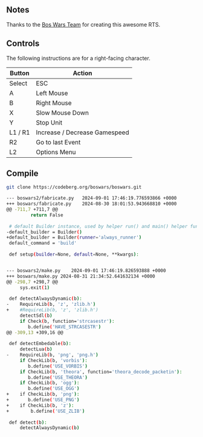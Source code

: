 ## Notes
Thanks to the [Bos Wars Team](https://www.boswars.org/) for creating this awesome RTS.


## Controls

The following instructions are for a right-facing character. 

| Button | Action |
|--|--| 
|Select| ESC|
|A| Left Mouse |
|B| Right Mouse |
|X| Slow Mouse Down|
|Y| Stop Unit| 
|L1 / R1| Increase / Decrease Gamespeed | 
|R2| Go to last Event|
|L2| Options Menu|

## Compile ## 

```bash
git clone https://codeberg.org/boswars/boswars.git

--- boswars2/fabricate.py	2024-09-01 17:46:19.776593866 +0000
+++ boswars/fabricate.py	2024-08-30 18:01:53.943668810 +0000
@@ -711,7 +711,7 @@
         return False
 
 # default Builder instance, used by helper run() and main() helper functions
-default_builder = Builder()
+default_builder = Builder(runner='always_runner')
 default_command = 'build'
 
 def setup(builder=None, default=None, **kwargs):


--- boswars2/make.py	2024-09-01 17:46:19.826593888 +0000
+++ boswars/make.py	2024-08-31 21:34:52.641632134 +0000
@@ -298,7 +298,7 @@
     sys.exit(1)
 
 def detectAlwaysDynamic(b):
-    RequireLib(b, 'z', 'zlib.h')
+    #RequireLib(b, 'z', 'zlib.h')
     detectSdl(b)
     if Check(b, function='strcasestr'):
        b.define('HAVE_STRCASESTR')
@@ -309,13 +309,16 @@
 
 def detectEmbedable(b):
     detectLua(b)
-    RequireLib(b, 'png', 'png.h')
     if CheckLib(b, 'vorbis'):
        b.define('USE_VORBIS')
     if CheckLib(b, 'theora', function='theora_decode_packetin'):
        b.define('USE_THEORA')
     if CheckLib(b, 'ogg'):
        b.define('USE_OGG')
+    if CheckLib(b, 'png'):
+       b.define('USE_PNG')
+    if CheckLib(b, 'z'):
+        b.define('USE_ZLIB')
 
 def detect(b):
     detectAlwaysDynamic(b)

```
